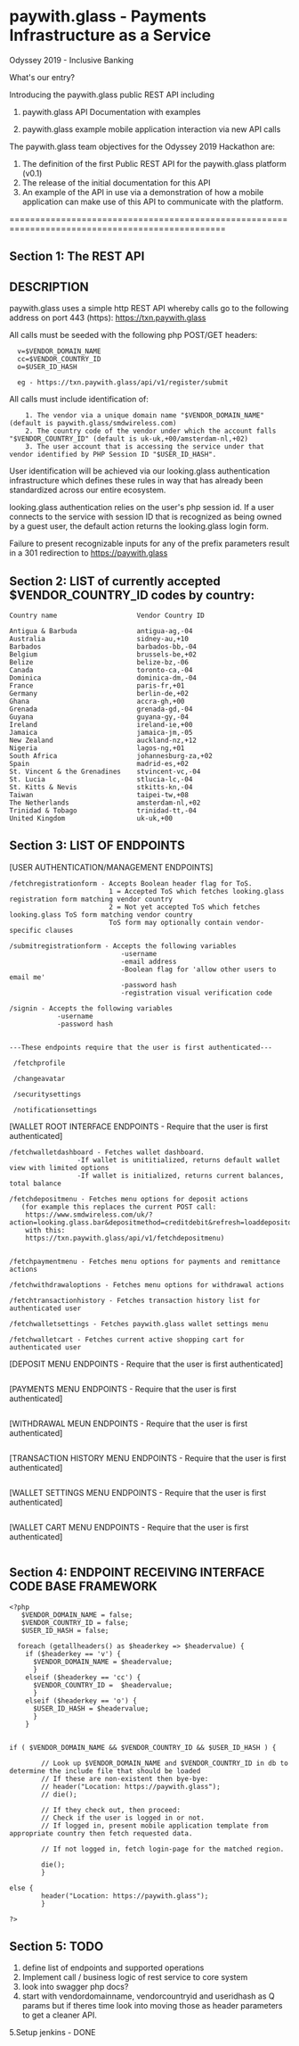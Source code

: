 # paywith.glass - Payments Infrastructure as a Service

Odyssey 2019 - Inclusive Banking

What's our entry?

Introducing the paywith.glass public REST API including

1. paywith.glass API Documentation with examples

2. paywith.glass example mobile application interaction via new API calls



The paywith.glass team objectives for the Odyssey 2019 Hackathon are:
1. The definition of the first Public REST API for the paywith.glass platform (v0.1)
2. The release of the initial documentation for this API
3. An example of the API in use via a demonstration of how a mobile application can make use of this API to communicate
with the platform.

================================================================================================

Section 1: The REST API
-----------------------

DESCRIPTION
-----------
paywith.glass uses a simple http REST API whereby calls go to the following address on port 443 (https):
  https://txn.paywith.glass
  
All calls must be seeded with the following php POST/GET headers:
```
  v=$VENDOR_DOMAIN_NAME
  cc=$VENDOR_COUNTRY_ID
  o=$USER_ID_HASH

  eg - https://txn.paywith.glass/api/v1/register/submit
```
All calls must include identification of:
```
    1. The vendor via a unique domain name "$VENDOR_DOMAIN_NAME" (default is paywith.glass/smdwireless.com)
    2. The country code of the vendor under which the account falls "$VENDOR_COUNTRY_ID" (default is uk-uk,+00/amsterdam-nl,+02)
    3. The user account that is accessing the service under that vendor identified by PHP Session ID "$USER_ID_HASH".
```
User identification will be achieved via our looking.glass authentication infrastructure which defines these rules in way that
has already been standardized across our entire ecosystem.

looking.glass authentication relies on the user's php session id. If a user connects to the service with session ID that is recognized as being owned by a guest user, the default action returns the looking.glass login form.

Failure to present recognizable inputs for any of the prefix parameters result in a 301 redirection to https://paywith.glass




Section 2: LIST of currently accepted $VENDOR_COUNTRY_ID codes by country:
-------------------------------------------------------------------------
```
Country name                    Vendor Country ID

Antigua & Barbuda               antigua-ag,-04
Australia                       sidney-au,+10
Barbados                        barbados-bb,-04
Belgium                         brussels-be,+02
Belize                          belize-bz,-06
Canada                          toronto-ca,-04
Dominica                        dominica-dm,-04
France                          paris-fr,+01
Germany                         berlin-de,+02
Ghana                           accra-gh,+00
Grenada                         grenada-gd,-04
Guyana                          guyana-gy,-04
Ireland                         ireland-ie,+00
Jamaica                         jamaica-jm,-05
New Zealand                     auckland-nz,+12
Nigeria                         lagos-ng,+01
South Africa                    johannesburg-za,+02
Spain                           madrid-es,+02
St. Vincent & the Grenadines    stvincent-vc,-04
St. Lucia                       stlucia-lc,-04
St. Kitts & Nevis               stkitts-kn,-04
Taiwan                          taipei-tw,+08
The Netherlands                 amsterdam-nl,+02
Trinidad & Tobago               trinidad-tt,-04
United Kingdom                  uk-uk,+00
```



Section 3: LIST OF ENDPOINTS
-----------------------------
[USER AUTHENTICATION/MANAGEMENT ENDPOINTS]
```
/fetchregistrationform - Accepts Boolean header flag for ToS.
                         1 = Accepted ToS which fetches looking.glass registration form matching vendor country
                         2 = Not yet accepted ToS which fetches looking.glass ToS form matching vendor country
                         ToS form may optionally contain vendor-specific clauses

/submitregistrationform - Accepts the following variables
                            -username
                            -email address
                            -Boolean flag for 'allow other users to email me'
                            -password hash
                            -registration visual verification code

/signin - Accepts the following variables
            -username
            -password hash
 
 
---These endpoints require that the user is first authenticated---
 
 /fetchprofile
 
 /changeavatar
 
 /securitysettings
 
 /notificationsettings

```
 
 [WALLET ROOT INTERFACE ENDPOINTS - Require that the user is first authenticated]
 ```
 /fetchwalletdashboard - Fetches wallet dashboard.
                  -If wallet is unititialized, returns default wallet view with limited options
                  -If wallet is initialized, returns current balances, total balance
 
 /fetchdepositmenu - Fetches menu options for deposit actions
    (for example this replaces the current POST call:
     https://www.smdwireless.com/uk/?action=looking.glass.bar&depositmethod=creditdebit&refresh=loaddepositoptionssubmenu
     with this:
     https://txn.paywith.glass/api/v1/fetchdepositmenu)
 
 
 /fetchpaymentmenu - Fetches menu options for payments and remittance actions
 
 /fetchwithdrawaloptions - Fetches menu options for withdrawal actions
 
 /fetchtransactionhistory - Fetches transaction history list for authenticated user
 
 /fetchwalletsettings - Fetches paywith.glass wallet settings menu
 
 /fetchwalletcart - Fetches current active shopping cart for authenticated user
```


[DEPOSIT MENU ENDPOINTS - Require that the user is first authenticated]
```

```
[PAYMENTS MENU ENDPOINTS - Require that the user is first authenticated]
```

```
[WITHDRAWAL MEUN ENDPOINTS - Require that the user is first authenticated]
```

```
[TRANSACTION HISTORY MENU ENDPOINTS - Require that the user is first authenticated]
```

```
[WALLET SETTINGS MENU ENDPOINTS - Require that the user is first authenticated]
```

```
[WALLET CART MENU ENDPOINTS - Require that the user is first authenticated]
```

```


Section 4: ENDPOINT RECEIVING INTERFACE CODE BASE FRAMEWORK
-----------------------------------------------------------
```
<?php
   $VENDOR_DOMAIN_NAME = false;
   $VENDOR_COUNTRY_ID = false;
   $USER_ID_HASH = false;
 
  foreach (getallheaders() as $headerkey => $headervalue) {
    if ($headerkey == 'v') {
      $VENDOR_DOMAIN_NAME = $headervalue;
      }
    elseif ($headerkey == 'cc') {
      $VENDOR_COUNTRY_ID =  $headervalue;
      }
    elseif ($headerkey == 'o') {
      $USER_ID_HASH = $headervalue;
      }
    }


if ( $VENDOR_DOMAIN_NAME && $VENDOR_COUNTRY_ID && $USER_ID_HASH ) {

        // Look up $VENDOR_DOMAIN_NAME and $VENDOR_COUNTRY_ID in db to determine the include file that should be loaded
        // If these are non-existent then bye-bye:
        // header("Location: https://paywith.glass");
        // die();

        // If they check out, then proceed:
        // Check if the user is logged in or not.
        // If logged in, present mobile application template from appropriate country then fetch requested data.
        
        // If not logged in, fetch login-page for the matched region.

        die();
        }

else {
        header("Location: https://paywith.glass");
        }

?>
```


Section 5: TODO
-----------------------------------------------------------
1. define list of endpoints and supported operations
2. Implement call / business logic of rest service to core system
3. look into swagger php docs?
4. start with vendordomainname, vendorcountryid and useridhash as Q params but if theres time look into moving those as header parameters to get a cleaner API.

5.Setup jenkins - DONE
